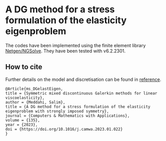 # A DG method for a stress formulation of the elasticity eigenproblem

The codes have been implemented using the finite element library [Netgen/NGSolve](https://ngsolve.org).
They have been tested with v6.2.2301.

## How to cite
Further details on the model and discretisation can be found in  [reference](http://doi.org/10.1016/j.camwa.2023.01.022).

```
@Article{ms_DGelastEigen,
title = {Symmetric mixed discontinuous Galerkin methods for linear viscoelasticity}, 
author = {Meddahi, Salim},
title = {A DG method for a stress formulation of the elasticity 
eigenproblem with strongly imposed symmetry},
journal = {Computers & Mathematics with Applications},
volume = {135},
year = {2023},
doi = {https://doi.org/10.1016/j.camwa.2023.01.022}
}
```
